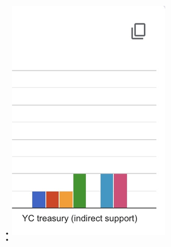 - ![](./images/aHR0cHM6Ly9maXJlYmFzZXN0b3JhZ2UuZ29vZ2xlYXBpcy5jb20vdjAvYi9maXJlc2NyaXB0LTU3N2EyLmFwcHNwb3QuY29tL28vaW1ncyUyRmFwcCUyRkFydE9mR2lnJTJGNWY2Qzk2NDhVei5qcGVnP2FsdD1tZWRpYSZ0b2tlbj1kN2VjMmVlYi05MzQ3LTRkMDYtYWY5NC1iNTc4YTgyZGM5ZDM=)
- 
